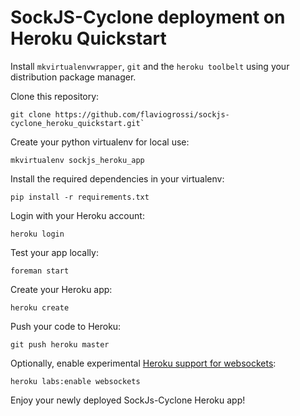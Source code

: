 SockJS-Cyclone deployment on Heroku Quickstart
==============================================

Install `mkvirtualenvwrapper`, `git` and the `heroku toolbelt` using your distribution package manager.

Clone this repository:
```
git clone https://github.com/flaviogrossi/sockjs-cyclone_heroku_quickstart.git`
```

Create your python virtualenv for local use:
```
mkvirtualenv sockjs_heroku_app
```

Install the required dependencies in your virtualenv:
```
pip install -r requirements.txt
```

Login with your Heroku account:
```
heroku login
```

Test your app locally:
```
foreman start
```

Create your Heroku app:
```
heroku create
```

Push your code to Heroku:
```
git push heroku master
```

Optionally, enable experimental [Heroku support for websockets](https://blog.heroku.com/archives/2013/10/8/websockets-public-beta):
```
heroku labs:enable websockets
```

Enjoy your newly deployed SockJs-Cyclone Heroku app!
